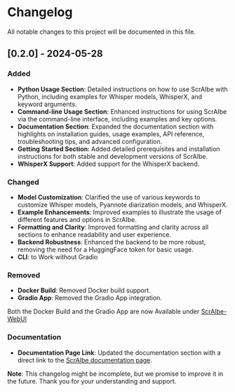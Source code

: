 # Changelog

All notable changes to this project will be documented in this file.

## [0.2.0] - 2024-05-28

### Added

- **Python Usage Section**: Detailed instructions on how to use ScrAIbe with Python, including examples for Whisper models, WhisperX, and keyword arguments.
- **Command-line Usage Section**: Enhanced instructions for using ScrAIbe via the command-line interface, including examples and key options.
- **Documentation Section**: Expanded the documentation section with highlights on installation guides, usage examples, API reference, troubleshooting tips, and advanced configuration.
- **Getting Started Section**: Added detailed prerequisites and installation instructions for both stable and development versions of ScrAIbe.
- **WhisperX Support**: Added support for the WhisperX backend.

### Changed

- **Model Customization**: Clarified the use of various keywords to customize Whisper models, Pyannote diarization models, and WhisperX.
- **Example Enhancements**: Improved examples to illustrate the usage of different features and options in ScrAIbe.
- **Formatting and Clarity**: Improved formatting and clarity across all sections to enhance readability and user experience.
- **Backend Robustness**: Enhanced the backend to be more robust, removing the need for a HuggingFace token for basic usage.
- **CLI**: to Work without Gradio

### Removed

- **Docker Build**: Removed Docker build support.
- **Gradio App**: Removed the Gradio App integration.

Both the Docker Build and the Gradio App are now Available under [ScrAIbe-WebUI](https://github.com/JSchmie/ScrAIbe-WebUI)

### Documentation

- **Documentation Page Link**: Updated the documentation section with a direct link to the [ScrAIbe documentation page](https://jschmie.github.io/ScrAIbe/).

**Note**: This changelog might be incomplete, but we promise to improve it in the future. Thank you for your understanding and support.
